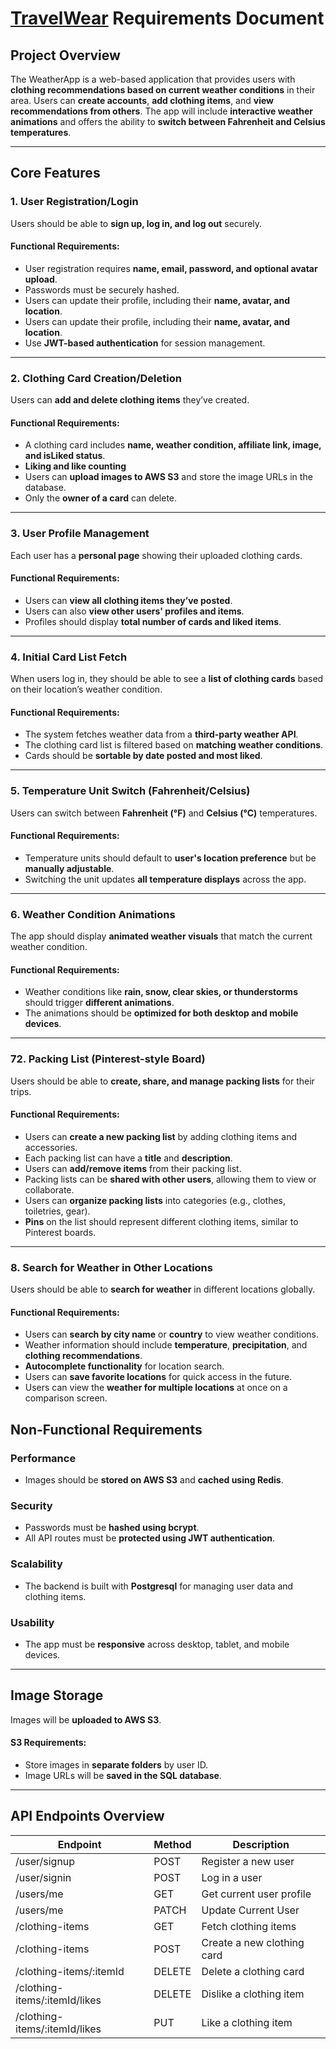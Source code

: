 # [TravelWear](https://save-on.github.io/WeatherAppFront/) Requirements Document

## Project Overview

The WeatherApp is a web-based application that provides users with **clothing recommendations based on current weather conditions** in their area. Users can **create accounts**, **add clothing items**, and **view recommendations from others**. The app will include **interactive weather animations** and offers the ability to **switch between Fahrenheit and Celsius temperatures**.

---

## Core Features

### 1. User Registration/Login

Users should be able to **sign up, log in, and log out** securely.

#### Functional Requirements:

- User registration requires **name, email, password, and optional avatar upload**.
- Passwords must be securely hashed.
- Users can update their profile, including their **name, avatar, and location**.
- Users can update their profile, including their **name, avatar, and location**. <!-- Updating location will be in a later feature -->
- Use **JWT-based authentication** for session management.

---

### 2. Clothing Card Creation/Deletion

Users can **add and delete clothing items** they’ve created.

#### Functional Requirements:

- A clothing card includes **name, weather condition, affiliate link, image, and isLiked status**.
- **Liking and like counting** <!-- Will be a later feature -->
- Users can **upload images to AWS S3** and store the image URLs in the database.
- Only the **owner of a card** can delete.

---

### 3. User Profile Management

Each user has a **personal page** showing their uploaded clothing cards.

#### Functional Requirements:

- Users can **view all clothing items they’ve posted**.
- Users can also **view other users' profiles and items**.
- Profiles should display **total number of cards and liked items**. <!-- Will be a later feature -->

---

### 4. Initial Card List Fetch

When users log in, they should be able to see a **list of clothing cards** based on their location’s weather condition.

#### Functional Requirements:

- The system fetches weather data from a **third-party weather API**.
- The clothing card list is filtered based on **matching weather conditions**.
- Cards should be **sortable by date posted and most liked**. <!-- Will be a later feature -->

---

### 5. Temperature Unit Switch (Fahrenheit/Celsius)

Users can switch between **Fahrenheit (°F)** and **Celsius (°C)** temperatures.

#### Functional Requirements:

- Temperature units should default to **user's location preference** but be **manually adjustable**. <!-- Will be a later feature -->
- Switching the unit updates **all temperature displays** across the app.

---

### 6. Weather Condition Animations

The app should display **animated weather visuals** that match the current weather condition. <!-- Will be a later feature -->

#### Functional Requirements:

- Weather conditions like **rain, snow, clear skies, or thunderstorms** should trigger **different animations**. <!-- Will be a later feature -->
- The animations should be **optimized for both desktop and mobile devices**. <!-- Will be a later feature -->

---
### 72. Packing List (Pinterest-style Board)

Users should be able to **create, share, and manage packing lists** for their trips.

#### Functional Requirements:

- Users can **create a new packing list** by adding clothing items and accessories.
- Each packing list can have a **title** and **description**.
- Users can **add/remove items** from their packing list.
- Packing lists can be **shared with other users**, allowing them to view or collaborate.
- Users can **organize packing lists** into categories (e.g., clothes, toiletries, gear). <!-- Maybe in a later feature -->
- **Pins** on the list should represent different clothing items, similar to Pinterest boards. <!-- Maybe in a later feature -->

---

### 8. Search for Weather in Other Locations

Users should be able to **search for weather** in different locations globally.

#### Functional Requirements:

- Users can **search by city name** or **country** to view weather conditions.
- Weather information should include **temperature**, **precipitation**, and **clothing recommendations**.
- **Autocomplete functionality** for location search. <!-- Maybe in a later feature -->
- Users can **save favorite locations** for quick access in the future. <!-- Maybe in a later feature -->
- Users can view the **weather for multiple locations** at once on a comparison screen. <!-- Maybe in a later feature -->

## Non-Functional Requirements

### Performance

- Images should be **stored on AWS S3** and **cached using Redis**. <!-- Will be a later feature -->

### Security

- Passwords must be **hashed using bcrypt**.
- All API routes must be **protected using JWT authentication**.

### Scalability

- The backend is built with **Postgresql** for managing user data and clothing items.

### Usability

- The app must be **responsive** across desktop, tablet, and mobile devices. <!-- Will be a later feature -->

---

## Image Storage

Images will be **uploaded to AWS S3**. <!-- Will be a later feature -->

#### S3 Requirements:

- Store images in **separate folders** by user ID. <!-- Will be a later feature -->
- Image URLs will be **saved in the SQL database**.

---

## API Endpoints Overview

| **Endpoint**                  | **Method** | **Description**            |
| ----------------------------- | ---------- | -------------------------- |
| /user/signup                  | POST       | Register a new user        |
| /user/signin                  | POST       | Log in a user              |
| /users/me                     | GET        | Get current user profile   |
| /users/me                     | PATCH      | Update Current User        |
| /clothing-items               | GET        | Fetch clothing items       |
| /clothing-items               | POST       | Create a new clothing card |
| /clothing-items/:itemId       | DELETE     | Delete a clothing card     |
| /clothing-items/:itemId/likes | DELETE     | Dislike a clothing item    |
| /clothing-items/:itemId/likes | PUT        | Like a clothing item       |
